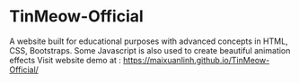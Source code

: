 # TinMeow-Official
A website built for educational purposes with advanced concepts in HTML, CSS, Bootstraps. Some Javascript is also used to create beautiful animation effects
Visit website demo at : https://maixuanlinh.github.io/TinMeow-Official/
